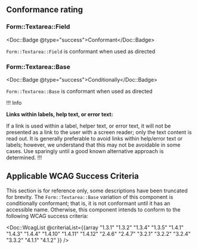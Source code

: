 ## Conformance rating

### Form::Textarea::Field

<Doc::Badge @type="success">Conformant</Doc::Badge>

`Form::Textarea::Field` is conformant when used as directed

### Form::Textarea::Base

<Doc::Badge @type="success">Conditionally</Doc::Badge>

`Form::Textarea::Base` is conformant when used as directed

!!! Info  

**Links within labels, help text, or error text:** 

If a link is used within a label, helper text, or error text, it will not be presented as a link to the user with a screen reader; only the text content is read out. It is generally preferable to avoid links within help/error text or labels; however, we understand that this may not be avoidable in some cases. Use sparingly until a good known alternative approach is determined.
!!!

## Applicable WCAG Success Criteria

This section is for reference only, some descriptions have been truncated for brevity. The `Form::Textarea::Base` variation of this component is conditionally conformant; that is, it is not conformant until it has an accessible name. Otherwise, this component intends to conform to the following WCAG success criteria:

<Doc::WcagList @criteriaList={{array "1.3.1" "1.3.2" "1.3.4" "1.3.5" "1.4.1" "1.4.3" "1.4.4" "1.4.10" "1.4.11" "1.4.12" "2.4.6" "2.4.7" "3.2.1" "3.2.2" "3.2.4" "3.3.2" "4.1.1" "4.1.2" }} />

